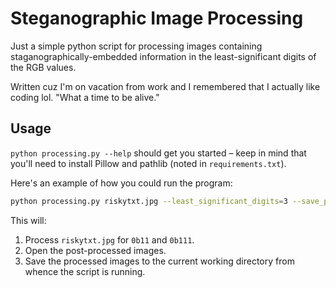# Steganographic Image Processing

Just a simple python script for processing images containing
staganographically-embedded information in the least-significant digits of the
RGB values.

Written cuz I'm on vacation from work and I remembered that I actually like
coding lol. "What a time to be alive."

## Usage

`python processing.py --help` should get you started – keep in mind that you'll
need to install Pillow and pathlib (noted in `requirements.txt`).

Here's an example of how you could run the program:

```sh
python processing.py riskytxt.jpg --least_significant_digits=3 --save_processed_images
```

This will:

1. Process `riskytxt.jpg` for `0b11` and `0b111`.
1. Open the post-processed images.
1. Save the processed images to the current working directory from whence the
   script is running.

